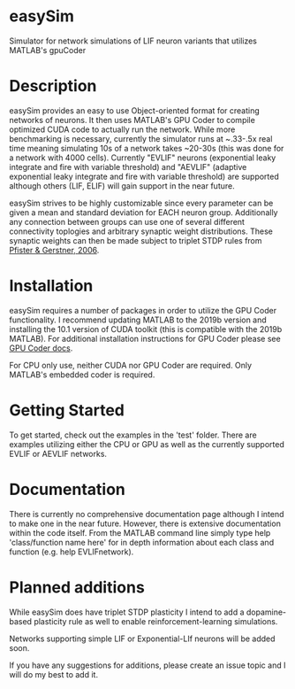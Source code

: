 # easySim
Simulator for network simulations of LIF neuron variants that utilizes MATLAB's gpuCoder

# Description
easySim provides an easy to use Object-oriented format for creating networks of neurons. It then uses MATLAB's GPU Coder
to compile optimized CUDA code to actually run the network. While more benchmarking is necessary, currently the simulator runs at ~.33-.5x real time meaning simulating 10s of a network takes ~20-30s (this was done for a network with 4000 cells). Currently "EVLIF" neurons (exponential leaky integrate and fire with variable threshold) and "AEVLIF" (adaptive exponential leaky integrate and fire with variable threshold) are supported although others (LIF, ELIF) will gain support in the near future.

easySim strives to be highly customizable since every parameter can be given a mean and standard deviation for EACH neuron group. Additionally any connection between groups can use one of several different connectivity toplogies and arbitrary synaptic weight distributions. These synaptic weights can then be made subject to triplet STDP rules from [Pfister & Gerstner, 2006](https://www.jneurosci.org/content/26/38/9673). 

# Installation
easySim requires a number of packages in order to utilize the GPU Coder functionality. I recommend updating MATLAB to the 2019b version and installing the 10.1 version of CUDA toolkit (this is compatible with the 2019b MATLAB). For additional installation instructions for GPU Coder please see [GPU Coder docs](https://www.mathworks.com/help/pdf_doc/gpucoder/gpucoder_gs.pdf).

For CPU only use, neither CUDA nor GPU Coder are required. Only MATLAB's embedded coder is required.

# Getting Started
To get started, check out the examples in the 'test' folder. There are examples utilizing either the CPU or GPU as well as the currently supported EVLIF or AEVLIF networks.

# Documentation
There is currently no comprehensive documentation page although I intend to make one in the near future. However, there is extensive documentation within the code itself. From the MATLAB command line simply type help 'class/function name here' for in depth information about each class and function (e.g. help EVLIFnetwork).

# Planned additions
While easySim does have triplet STDP plasticity I intend to add a dopamine-based plasticity rule as well to enable reinforcement-learning simulations.

Networks supporting simple LIF or Exponential-LIf neurons will be added soon.

If you have any suggestions for additions, please create an issue topic and I will do my best to add it.
